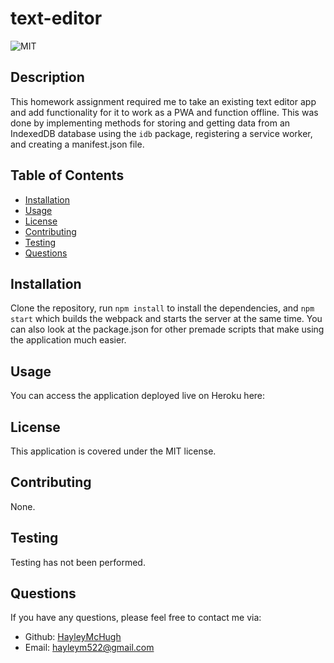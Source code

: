 # text-editor

![MIT](https://img.shields.io/badge/license-MIT-blue)

## Description

This homework assignment required me to take an existing text editor app and add functionality for it to work as a PWA and function offline. This was done by implementing methods for storing and getting data from an IndexedDB database using the `idb` package, registering a service worker, and creating a manifest.json file.

## Table of Contents

- [Installation](#installation)
- [Usage](#usage)
- [License](#license)
- [Contributing](#contributing)
- [Testing](#testing)
- [Questions](#questions)

## Installation

Clone the repository, run `npm install` to install the dependencies, and `npm start` which builds the webpack and starts the server at the same time. You can also look at the package.json for other premade scripts that make using the application much easier.

## Usage

You can access the application deployed live on Heroku here:

## License

This application is covered under the MIT license.

## Contributing

None.

## Testing

Testing has not been performed.

## Questions

If you have any questions, please feel free to contact me via:

- Github: [HayleyMcHugh](https://github.com/HayleyMcHugh)
- Email: [hayleym522@gmail.com](mailto:hayleym522@gmail.com)